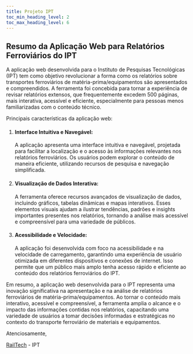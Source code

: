 ```yaml
---
title: Projeto IPT
toc_min_heading_level: 2
toc_max_heading_level: 6
---
```


##  Resumo da Aplicação Web para Relatórios Ferroviários do IPT

A aplicação web desenvolvida para o Instituto de Pesquisas Tecnológicas (IPT) tem como objetivo revolucionar a forma como os relatórios sobre transportes ferroviários de matéria-prima/equipamentos são apresentados e compreendidos. A ferramenta foi concebida para tornar a experiência de revisar relatórios extensos, que frequentemente excedem 500 páginas, mais interativa, acessível e eficiente, especialmente para pessoas menos familiarizadas com o conteúdo técnico.

Principais características da aplicação web:

1. #### Interface Intuitiva e Navegável:
    A aplicação apresenta uma interface intuitiva e navegável, projetada para facilitar a localização e o acesso às informações relevantes nos relatórios ferroviários. Os usuários podem explorar o conteúdo de maneira eficiente, utilizando recursos de pesquisa e navegação simplificada.

2. #### Visualização de Dados Interativa:
    A ferramenta oferece recursos avançados de visualização de dados, incluindo gráficos, tabelas dinâmicas e mapas interativos. Esses elementos visuais ajudam a ilustrar tendências, padrões e insights importantes presentes nos relatórios, tornando a análise mais acessível e compreensível para uma variedade de públicos.

3. #### Acessibilidade e Velocidade:
    A aplicação foi desenvolvida com foco na acessibilidade e na velocidade de carregamento, garantindo uma experiência de usuário otimizada em diferentes dispositivos e conexões de internet. Isso permite que um público mais amplo tenha acesso rápido e eficiente ao conteúdo dos relatórios ferroviários do IPT.

Em resumo, a aplicação web desenvolvida para o IPT representa uma inovação significativa na apresentação e na análise de relatórios ferroviários de matéria-prima/equipamentos. Ao tornar o conteúdo mais interativo, acessível e compreensível, a ferramenta amplia o alcance e o impacto das informações contidas nos relatórios, capacitando uma variedade de usuários a tomar decisões informadas e estratégicas no contexto do transporte ferroviário de materiais e equipamentos.

Atenciosamente,

[RailTech](https://github.com/2023M2T8-Inteli/Projeto2) - IPT
